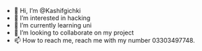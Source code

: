 - 👋 Hi, I’m @Kashifgichki
- 👀 I’m interested in hacking
- 🌱 I’m currently learning uni
- 💞️ I’m looking to collaborate on my project
- 📫 How to reach me, reach me with my number 03303497748.

<!---
Kashifgichki/Kashifgichki is a ✨ special ✨ repository because its `README.md` (this file) appears on your GitHub profile.
You can click the Preview link to take a look at your changes.
--->
